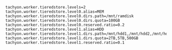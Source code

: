     tachyon.worker.tieredstore.levels=2
    tachyon.worker.tieredstore.level0.alias=MEM
    tachyon.worker.tieredstore.level0.dirs.path=/mnt/ramdisk
    tachyon.worker.tieredstore.level0.dirs.quota=100GB
    tachyon.worker.tieredstore.level0.reserved.ratio=0.2
    tachyon.worker.tieredstore.level1.alias=HDD
    tachyon.worker.tieredstore.level1.dirs.path=/mnt/hdd1,/mnt/hdd2,/mnt/hdd3
    tachyon.worker.tieredstore.level1.dirs.quota=2TB,5TB,500GB
    tachyon.worker.tieredstore.level1.reserved.ratio=0.1
